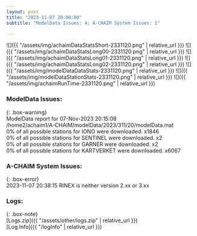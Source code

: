 ```yaml
---
layout: post
title: "2023-11-07 20:00:00"
subtitle: "ModelData Issues: 4; A-CHAIM System Issues: 1"

---
```


![]({{ "/assets/img/achaimDataStatsShort-2331120.png" | relative_url }})
![]({{ "/assets/img/achaimDataStatsLong00-2331120.png" | relative_url }})
![]({{ "/assets/img/achaimDataStatsLong01-2331120.png" | relative_url }})
![]({{ "/assets/img/achaimDataStatsLong02-2331120.png" | relative_url }})
![]({{ "/assets/img/modelDataDataStats-2331120.png" | relative_url }})
![]({{ "/assets/img/modelDataStationStats-2331120.png" | relative_url }})
![]({{ "/assets/img/achaimRunTime-2331120.png" | relative_url }})


### ModelData Issues:  
  
{: .box-warning}  
 ModelData report for 07-Nov-2023 20:15:08   
 /home2/achaim1/A-CHAIM/modelData/2023/311/20/modelData.mat   
 0% of all possible stations for IONO were downloaded. x1846   
 0% of all possible stations for SENTINEL were downloaded. x2   
 0% of all possible stations for GARNER were downloaded. x2   
 0% of all possible stations for KARTVERKET were downloaded. x6067   
  
### A-CHAIM System Issues:  
  
{: .box-error}  
2023-11-07 20:38:15 RINEX is neither version 2.xx or 3.xx  

### Logs:  
  
{: .box-note}  
[Logs.zip]({{ "/assets/other/logs.zip" | relative_url }})  
[Log Info]({{ "/logInfo" | relative_url }})  
